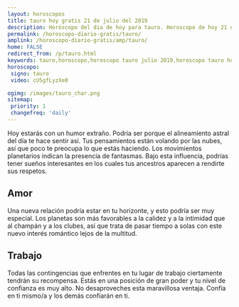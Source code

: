 ```yaml
---
layout: horoscopos
title: tauro hoy gratis 21 de julio del 2019 
description: Horóscopo del dia de hoy para tauro. Horoscopo de hoy 21 de julio del 2019. Las predicciones de amor, trabajo, vida personal gratis.
permalink: /horoscopo-diario-gratis/tauro/
amplink: /horoscopo-diario-gratis/amp/tauro/
home: FALSE
redirect_from: /p/tauro.html
keywords: tauro,horoscopo,horoscopo tauro julio 2019,horoscopo tauro hoy,tarot tauro julio 2019,horoscopo tauro,tarot tauro hoy,horoscopo de hoy,horoscopo diario,tarot del amor,horoscopo de hoy tauro,horoscopo diario del tarot, Horoscopo de hoy tauro 21 de julio del 2019,horóscopo del día,signos zodiacales 2019, el horoscopo de hoy
horoscopo:
 signo: tauro
 video: cU5gfLyzXe0

ogimg: /images/tauro_char.png
sitemap:
 priority: 1
 changefreq: 'daily'
---
```



Hoy estarás con un humor extraño. Podría ser porque el alineamiento astral del día te hace sentir así. Tus pensamientos están volando por las nubes, así que poco te preocupa lo que estás haciendo. Los movimientos planetarios indican la presencia de fantasmas. Bajo esta influencia, podrías tener sueños interesantes en los cuales tus ancestros aparecen a rendirte sus respetos.

## Amor

Una nueva relación podría estar en tu horizonte, y esto podría ser muy especial. Los planetas son más favorables a la calidez y a la intimidad que al champán y a los clubes, así que trata de pasar tiempo a solas con este nuevo interés romántico lejos de la multitud.

## Trabajo

Todas las contingencias que enfrentes en tu lugar de trabajo ciertamente tendrán su recompensa. Estás en una posición de gran poder y tu nivel de confianza es muy alto. No desaproveches esta maravillosa ventaja. Confía en ti mismo/a y los demás confiarán en ti.